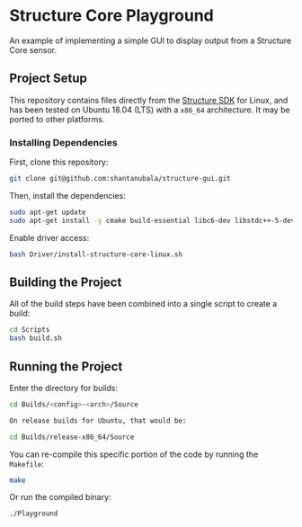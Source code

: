 # Structure Core Playground

An example of implementing a simple GUI to display output from a Structure Core sensor.

## Project Setup

This repository contains files directly from the [Structure SDK](https://structure.io/developers) for Linux, and has been tested on Ubuntu 18.04 (LTS) with a `x86_64` architecture. It may be ported to other platforms.

### Installing Dependencies

First, clone this repository:

```sh
git clone git@github.com:shantanubala/structure-gui.git
```

Then, install the dependencies:

```sh
sudo apt-get update
sudo apt-get install -y cmake build-essential libc6-dev libstdc++-5-dev libgl1-mesa-dev libegl1-mesa-dev libusb-1.0-0-dev libxcursor-dev libxinerama-dev libxrandr-dev
```

Enable driver access:

```sh
bash Driver/install-structure-core-linux.sh
```

## Building the Project

All of the build steps have been combined into a single script to create a build:

```sh
cd Scripts
bash build.sh
```

## Running the Project

Enter the directory for builds:

```sh
cd Builds/<config>-<arch>/Source
```

```sh
On release builds for Ubuntu, that would be:
```

```sh
cd Builds/release-x86_64/Source
```

You can re-compile this specific portion of the code by running the `Makefile`:

```sh
make
```

Or run the compiled binary:

```sh
./Playground
```